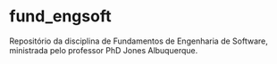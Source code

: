 # fund_engsoft
Repositório da disciplina de Fundamentos de Engenharia de Software, ministrada pelo professor PhD Jones Albuquerque.
